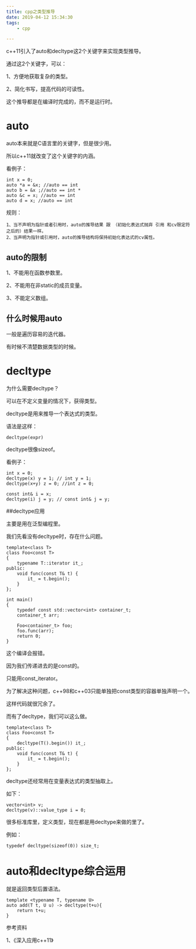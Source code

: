 ```yaml
---
title: cpp之类型推导
date: 2019-04-12 15:34:30
tags:
	- cpp

---
```




c++11引入了auto和decltype这2个关键字来实现类型推导。

通过这2个关键字，可以：

1、方便地获取复杂的类型。

2、简化书写，提高代码的可读性。

这个推导都是在编译时完成的，而不是运行时。



# auto

auto本来就是C语言里的关键字，但是很少用。

所以c++11就改变了这个关键字的内涵。

看例子：

```
int x = 0;
auto *a = &x; //auto == int
auto b = &x ;//auto == int *
auto &c = x; //auto == int
auto d = x; //auto == int
```

规则：

```
1、当不声明为指针或者引用时，auto的推导结果 跟 （初始化表达式抛弃 引用 和cv限定符 之后的）结果一样。
2、当声明为指针或引用时，auto的推导结构将保持初始化表达式的cv属性。
```

## auto的限制

1、不能用在函数参数里。

2、不能用在非static的成员变量。

3、不能定义数组。

## 什么时候用auto

一般是遍历容易的迭代器。

有时候不清楚数据类型的时候。



# decltype

为什么需要decltype？

可以在不定义变量的情况下，获得类型。

decltype是用来推导一个表达式的类型。

语法是这样：

```
decltype(expr)
```

decltype很像sizeof。

看例子：

```
int x = 0;
decltype(x) y = 1; // int y = 1;
decltype(x+y) z = 0; //int z = 0;

const int& i = x;
decltype(i) j = y; // const int& j = y;
```



##decltype应用

主要是用在泛型编程里。

我们先看没有decltype时，存在什么问题。

```
template<class T>
class Foo<const T>
{
	typename T::iterator it_;
public:
	void func(const T& t) {
		it_ = t.begin();
	}
};

int main()
{
	typedef const std::vector<int> container_t;
	container_t arr;
	
	Foo<container_t> foo;
	foo.func(arr);
	return 0;
}
```

这个编译会报错。

因为我们传递进去的是const的。

只能用const_iterator。

为了解决这种问题，c++98和c++03只能单独把const类型的容器单独声明一个。

这样代码就很冗余了。

而有了decltype，我们可以这么做。

```
template<class T>
class Foo<const T>
{
	decltype(T().begin()) it_;
public:
	void func(const T& t) {
		it_ = t.begin();
	}
};
```



decltype还经常用在变量表达式的类型抽取上。

如下：

```
vector<int> v;
decltype(v)::value_type i = 0;
```

很多标准库里，定义类型，现在都是用decltype来做的里了。

例如：

``` 
typedef decltype(sizeof(0)) size_t;
```



# auto和decltype综合运用

就是返回类型后置语法。

```
template <typename T, typename U>
auto add(T t, U u) -> decltype(t+u){
	return t+u;
}
```



参考资料

1、《深入应用c++11》

